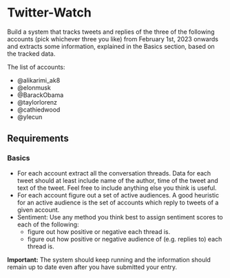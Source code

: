 # Twitter-Watch
Build a system that tracks tweets and replies of the three of the following accounts (pick whichever three you like) from February 1st, 2023 onwards and extracts some information, explained in the Basics section, based on the tracked data.


The list of accounts:

- @alikarimi_ak8
- @elonmusk
- @BarackObama
- @taylorlorenz
- @cathiedwood
- @ylecun


## Requirements

### Basics

- For each account extract all the conversation threads. Data for each tweet
should at least include name of the author, time of the tweet and
text of the tweet. Feel free to include anything else you think is useful.
- For each account figure out a set of active audiences. A good heuristic for an active
audience is the set of accounts which reply to tweets of a given account.
- Sentiment:
Use any method you think best to assign sentiment scores to each of the following:
    - figure out how positive or negative each thread is.
    - figure out how positive or negative audience of (e.g. replies to) each thread is.

**Important:** The system should keep running and the information should remain up to date even after you have submitted your entry.
